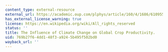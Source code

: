 ```yaml
---
content_type: external-resource
external_url: https://academic.oup.com/plphys/article/160/4/1686/6109554
has_external_license_warning: true
license: https://en.wikipedia.org/wiki/All_rights_reserved
status: ''
title: The Influence of Climate Change on Global Crop Productivity.
uid: 769b27f6-4dd1-48f3-a924-5b495f502bd0
wayback_url: ''
---
```

